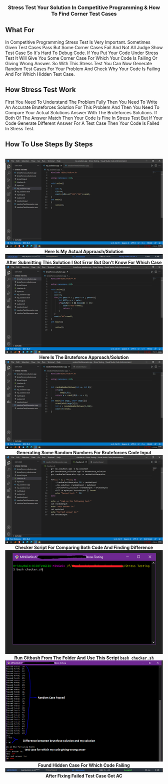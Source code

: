 <h3 align="center" >Stress Test Your Solution In Competitive Programming & How To Find Corner Test Cases </h1>

## What For
In Competitive Programming Stress Test Is Very Important. Sometimes Given Test Cases Pass But Some Corner Cases Fail And Not All Judge Show Test Case So It's Hard To Debug Code. If You Put Your Code Under Stress Test It Will Give You Some Corner Case For Which Your Code Is Failing Or Giving Wrong Answer. So With This Stress Test You Can Now Generate Random Test Cases For Your Problem And Check Why Your Code Is Failing And For Which Hidden Test Case.

## How Stress Test Work
First You Need To Understand The Problem Fully Then You Need To Write An Accurate Bruteforces Solution For This Problem And Then You Need To Compare Your Actual Solutions Answer With The Bruteforces Solutions. If Both Of The Answer Match Then Your Code Is Fine In Stress Test But If Your Code Generate Different Answer For A Test Case Then Your Code Is Failed In Stress Test.

## How To Use Steps By Steps
<p align="center">
  <br>
    <img src="ss/1.png"><br>
   <b>Here Is My Actual Approach/Solution</b><br>
    <img src="ss/2.PNG"><br>
    <b>After Submitting This Solution I Got Error But Don't Know For Which Case</b><br>
    <img src="ss/3.png"><br>
    <b>Here Is The Bruteforce Approach/Solution</b><br>
    <img src="ss/4.png"><br>
    <b>Generating Some Random Numbers For Bruteforces Code Input</b><br>
    <img src="ss/5.png"><br>
    <b>Checker Script For Comparing Both Code And Finding Difference</b><br>
    <img src="ss/6.PNG"><br>
    <b>Run Gitbash From The Folder And Use This Script <code>bash checker.sh</code></b><br>
    <img src="ss/7.PNG"><br>
    <b>Found Hidden Case For Which Code Failing</b><br>
    <img src="ss/8.PNG"><br>
    <b>After Fixing Failed Test Case Got AC</b><br>
</p>

